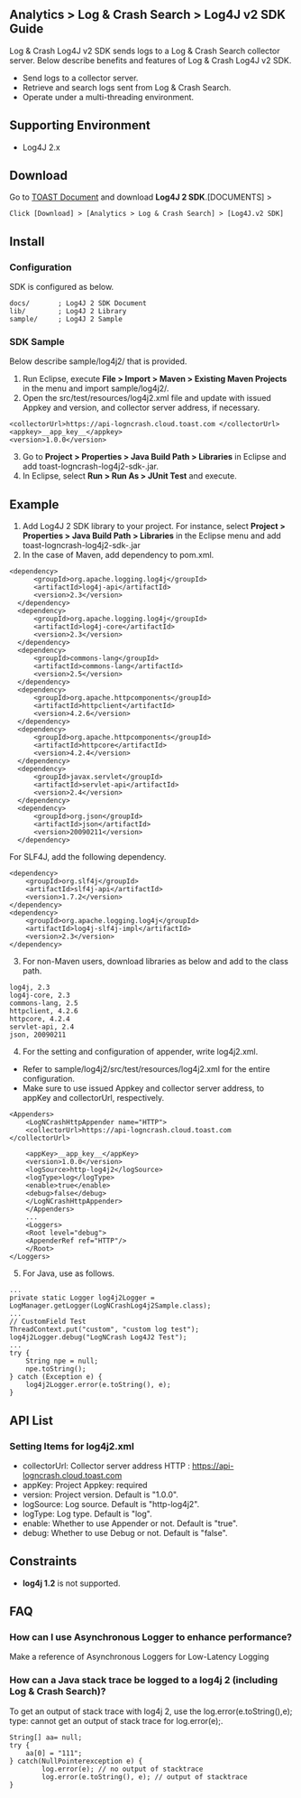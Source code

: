 ## Analytics > Log & Crash Search > Log4J v2 SDK Guide

Log & Crash Log4J v2 SDK sends logs to a Log & Crash Search collector server.
Below describe benefits and features of Log & Crash Log4J v2 SDK.

- Send logs to a collector server.
- Retrieve and search logs sent from Log & Crash Search.
- Operate under a multi-threading environment.

## Supporting Environment

- Log4J 2.x

## Download

Go to [TOAST Document](http://docs.toast.com/en/Download/) and download **Log4J 2 SDK**.[DOCUMENTS] > 

```
Click [Download] > [Analytics > Log & Crash Search] > [Log4J.v2 SDK] 
```

## Install

### Configuration

SDK is configured as below.

```
docs/       ; Log4J 2 SDK Document
lib/        ; Log4J 2 Library
sample/     ; Log4J 2 Sample
```

### SDK Sample

Below describe sample/log4j2/ that is provided.

1. Run Eclipse, execute **File > Import > Maven > Existing Maven Projects** in the menu and import sample/log4j2/.
2. Open the src/test/resources/log4j2.xml file and update with issued Appkey and version, and collector server address, if necessary.

```
<collectorUrl>https://api-logncrash.cloud.toast.com </collectorUrl>
<appkey>__app_key__</appkey>
<version>1.0.0</version>
```

3. Go to **Project > Properties > Java Build Path > Libraries** in Eclipse and add toast-logncrash-log4j2-sdk-.jar.
4. In Eclipse, select **Run > Run As > JUnit Test** and execute.

## Example

1. Add Log4J 2 SDK library to your project.
For instance, select **Project > Properties > Java Build Path > Libraries** in the Eclipse menu and add toast-logncrash-log4j2-sdk-.jar
2. In the case of Maven, add dependency to pom.xml.


```
<dependency>
      <groupId>org.apache.logging.log4j</groupId>
      <artifactId>log4j-api</artifactId>
      <version>2.3</version>
  </dependency>
  <dependency>
      <groupId>org.apache.logging.log4j</groupId>
      <artifactId>log4j-core</artifactId>
      <version>2.3</version>
  </dependency>
  <dependency>
      <groupId>commons-lang</groupId>
      <artifactId>commons-lang</artifactId>
      <version>2.5</version>
  </dependency>
  <dependency>
      <groupId>org.apache.httpcomponents</groupId>
      <artifactId>httpclient</artifactId>
      <version>4.2.6</version>
  </dependency>
  <dependency>
      <groupId>org.apache.httpcomponents</groupId>
      <artifactId>httpcore</artifactId>
      <version>4.2.4</version>
  </dependency>
  <dependency>
      <groupId>javax.servlet</groupId>
      <artifactId>servlet-api</artifactId>
      <version>2.4</version>
  </dependency>
  <dependency>
      <groupId>org.json</groupId>
      <artifactId>json</artifactId>
      <version>20090211</version>
  </dependency>
```

For SLF4J, add the following dependency.

```
<dependency>
    <groupId>org.slf4j</groupId>
    <artifactId>slf4j-api</artifactId>
    <version>1.7.2</version>
</dependency>
<dependency>
    <groupId>org.apache.logging.log4j</groupId>
    <artifactId>log4j-slf4j-impl</artifactId>
    <version>2.3</version>
</dependency>
```

3. For non-Maven users, download libraries as below and add to the class path.

```
log4j, 2.3
log4j-core, 2.3
commons-lang, 2.5
httpclient, 4.2.6
httpcore, 4.2.4
servlet-api, 2.4
json, 20090211
```

4. For the setting and configuration of appender, write log4j2.xml.
- Refer to sample/log4j2/src/test/resources/log4j2.xml for the entire configuration.
- Make sure to use issued Appkey and collector server address, to appKey and collectorUrl, respectively.

```
<Appenders>
	<LogNCrashHttpAppender name="HTTP">
	<collectorUrl>https://api-logncrash.cloud.toast.com </collectorUrl>

	<appKey>__app_key__</appKey>
	<version>1.0.0</version>
	<logSource>http-log4j2</logSource>
	<logType>log</logType>
	<enable>true</enable>
	<debug>false</debug>
	</LogNCrashHttpAppender>
	</Appenders>
	...
	<Loggers>
	<Root level="debug">
	<AppenderRef ref="HTTP"/>
	</Root>
</Loggers>
```

5. For Java, use as follows.

```
...
private static Logger log4j2Logger = LogManager.getLogger(LogNCrashLog4j2Sample.class);
...
// CustomField Test
ThreadContext.put("custom", "custom log test");
log4j2Logger.debug("LogNCrash Log4J2 Test");
...
try {
	String npe = null;
	npe.toString();
} catch (Exception e) {
	log4j2Logger.error(e.toString(), e);
}
```

## API List

### Setting Items for log4j2.xml

- collectorUrl: Collector server address
  HTTP : https://api-logncrash.cloud.toast.com
- appKey: Project Appkey: required
- version: Project version. Default is "1.0.0".
- logSource: Log source. Default is "http-log4j2".
- logType: Log type. Default is "log".
- enable: Whether to use Appender or not. Default is "true".
- debug: Whether to use Debug or not. Default is "false".


## Constraints

- **log4j 1.2** is not supported.  

## FAQ

### How can I use Asynchronous Logger to enhance performance?

Make a reference of Asynchronous Loggers for Low-Latency Logging

### How can a Java stack trace be logged to a log4j 2 (including Log & Crash Search)?
To get an output of stack trace with log4j 2, use the log.error(e.toString(),e); type: cannot get an output of stack trace for log.error(e);.  


```
String[] aa= null;
try {
	aa[0] = "111";
} catch(NullPointerexception e) {
		log.error(e); // no output of stacktrace
		log.error(e.toString(), e); // output of stacktrace
}
```
